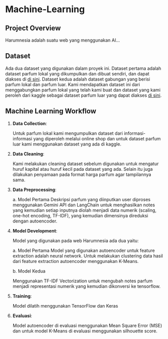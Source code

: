 # Machine-Learning

## Project Overview
Harumnesia adalah suatu web yang menggunakan AI... 

## Dataset
Ada dua dataset yang digunakan dalam proyek ini. Dataset pertama adalah dataset parfum lokal yang dikumpulkan dan dibuat sendiri, dan dapat diakses di [di sini](https://github.com/Harumnesia/Machine-Learning/blob/main/Dataset/Dataset_Clean/Dataset_Harumnesia_clean.csv).
Dataset kedua adalah dataset gabungan yang berisi parfum lokal dan parfum luar. Kami mendapatkan dataset ini dari menggabungkan parfum lokal yang telah kami buat dan dataset yang kami peroleh dari kaggle sebagai dataset parfum luar yang dapat diakses [di sini](https://github.com/Harumnesia/Machine-Learning/blob/main/Dataset/Dataset_Gabungan/dataset_parfum_gabungan.csv).

## Machine Learning Workflow

1. **Data Collection**:
   
   Untuk parfum lokal kami mengumpulkan dataset dari informasi-informasi yang diperoleh melalui online shop dan untuk dataset parfum luar kami menggunakan dataset yang ada di kaggle.
   
3. **Data Cleaning**:
   
   Kami melakukan cleaning dataset sebelum digunakan untuk mengatur huruf kapital atau huruf kecil pada dataset yang ada. Selain itu juga dilakukan penyamaan pada format harga parfum agar tampilannya sama.
   
5. **Data Preprocessing**:
   
   a. Model Pertama
      Deskripsi parfum yang diinputkan user diproses menggunakan Gemini API dan LangChain untuk menghasilkan notes yang kemudian setiap inputnya diolah menjadi  data numerik (scaling, one-hot encoding, TF-IDF), yang kemudian dimensinya direduksi dengan autoencoder.
   
6. **Model Development**:
   
   Model yang digunakan pada web Harumnesia ada dua yaitu:
   
   a. Model Pertama
     Model yang digunakan autoencoder untuk feature extraction adalah neural network. Untuk melakukan clustering data hasil dari feature extraction autoencoder menggunakan K-Means.
   
   b. Model Kedua
   
      Menggunakan TF-IDF Vectorization untuk mengubah notes parfum menjadi representasi numerik yang kemudian dikonversi ke tensorflow. 
8. **Training**:
   
   Model dilatih menggunakan TensorFlow dan Keras
9. **Evaluasi**:
    
   Model autoencoder di evaluasi menggunakan Mean Square Error (MSE) dan untuk model K-Means di evaluasi menggunakan silhouette score. 
